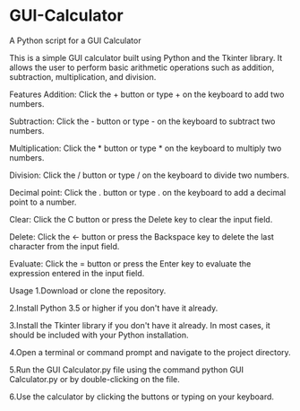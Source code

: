 # GUI-Calculator
A Python script for a GUI Calculator

This is a simple GUI calculator built using Python and the Tkinter library. It allows the user to perform basic arithmetic operations such as addition, subtraction, multiplication, and division.

Features
Addition: Click the + button or type + on the keyboard to add two numbers.

Subtraction: Click the - button or type - on the keyboard to subtract two numbers.

Multiplication: Click the * button or type * on the keyboard to multiply two numbers.

Division: Click the / button or type / on the keyboard to divide two numbers.

Decimal point: Click the . button or type . on the keyboard to add a decimal point to a number.

Clear: Click the C button or press the Delete key to clear the input field.

Delete: Click the ← button or press the Backspace key to delete the last character from the input field.

Evaluate: Click the = button or press the Enter key to evaluate the expression entered in the input field.

Usage
1.Download or clone the repository.

2.Install Python 3.5 or higher if you don't have it already.

3.Install the Tkinter library if you don't have it already. In most cases, it should be included with your Python installation.

4.Open a terminal or command prompt and navigate to the project directory.

5.Run the GUI Calculator.py file using the command python GUI Calculator.py or by double-clicking on the file.

6.Use the calculator by clicking the buttons or typing on your keyboard.

